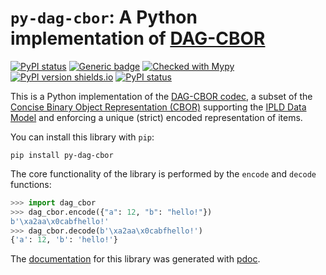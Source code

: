 # `py-dag-cbor`: A Python implementation of [DAG-CBOR](https://ipld.io/specs/codecs/dag-cbor/spec/)

[![PyPI status](https://app.travis-ci.com/hashberg-io/py-dag-cbor.svg?token=Aux1v4K7oU16PNQw8VRa&branch=main)](https://app.travis-ci.com/github/hashberg-io/py-dag-cbor/)
[![Generic badge](https://img.shields.io/badge/python-3.7+-green.svg)](https://docs.python.org/3.7/)
[![Checked with Mypy](http://www.mypy-lang.org/static/mypy_badge.svg)](https://github.com/python/mypy)
[![PyPI version shields.io](https://img.shields.io/pypi/v/py-dag-cbor.svg)](https://pypi.python.org/pypi/py-dag-cbor/)
[![PyPI status](https://img.shields.io/pypi/status/py-dag-cbor.svg)](https://pypi.python.org/pypi/py-dag-cbor/)


This is a Python implementation of the [DAG-CBOR codec](https://ipld.io/specs/codecs/dag-cbor/spec/), a subset of the [Concise Binary Object Representation (CBOR)](https://cbor.io/) supporting the [IPLD Data Model](https://ipld.io/docs/data-model/) and enforcing a unique (strict) encoded representation of items.

You can install this library with `pip`:

```
pip install py-dag-cbor
```

The core functionality of the library is performed by the `encode` and `decode` functions:

```python
>>> import dag_cbor
>>> dag_cbor.encode({"a": 12, "b": "hello!"})
b'\xa2aa\x0cabfhello!'
>>> dag_cbor.decode(b'\xa2aa\x0cabfhello!')
{'a': 12, 'b': 'hello!'}
```

The [documentation](https://hashberg-io.github.io/py-dag-cbor/dag_cbor/index.html) for this library was generated with [pdoc](https://pdoc3.github.io/pdoc/).
